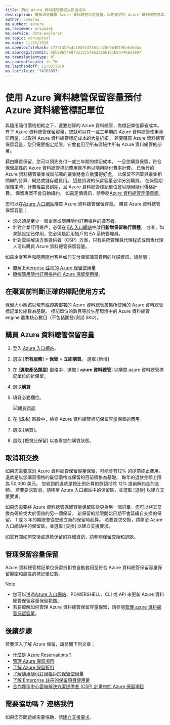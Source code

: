 ```yaml
---
title: 預付 Azure 資料總管標記以節省成本
description: 瞭解如何購買 Azure 資料總管保留容量，以節省您的 Azure 資料總管成本。
author: avneraa
ms.author: avnera
ms.reviewer: orspodek
ms.service: data-explorer
ms.topic: conceptual
ms.date: 11/03/2019
ms.openlocfilehash: c728f3b9a4c10d52d7361ca76e9b40198a6a0dba
ms.sourcegitcommit: 6bb98654e97d213c549b23ebb161bda4468a1997
ms.translationtype: MT
ms.contentlocale: zh-TW
ms.lasthandoff: 12/03/2019
ms.locfileid: "74769093"
---
```

# <a name="prepay-for-azure-data-explorer-markup-units-with-azure-data-explorer-reserved-capacity"></a>使用 Azure 資料總管保留容量預付 Azure 資料總管標記單位

與隨用隨付價格相較之下，還要划算的 Azure 資料總管，為標記單位節省成本。 有了 Azure 資料總管保留容量，您就可以在一或三年期的 Azure 資料總管使用承諾用量，以取得 Azure 資料總管標記成本的大量折扣。 若要購買 Azure 資料總管保留容量，您只需要指定期限，它會套用至所有區域中所有 Azure 資料總管的部署。

藉由購買保留，您可以預先支付一或三年期的標記成本。 一旦您購買保留，符合保留屬性的 Azure 資料總管標記費用就不再以隨用隨付費率計費。 已執行的 Azure 資料總管叢集或新部署的叢集將會自動獲得好處。 此保留不涵蓋與叢集相關聯的計算、網路或儲存體費用。 這些資源的保留容量必須分別購買。 在保留期限結束時，計費權益會到期，且 Azure 資料總管標記單位會以隨用隨付價格計費。 保留專案不會自動續約。 如需定價資訊，請參閱[Azure 資料總管定價頁面](https://azure.microsoft.com/pricing/details/data-explorer/)。

您可以在[Azure 入口網站](https://portal.azure.com)購買 Azure 資料總管保留容量。 購買 Azure 資料總管保留容量：

* 您必須是至少一個企業或隨用隨付訂用帳戶的擁有者。
* 針對企業訂用帳戶，必須在 [EA 入口網站](https://ea.azure.com)中啟用**新增保留執行個體**。 或者，如果該設定已停用，您必須是訂用帳戶的 EA 系統管理員。
* 針對雲端解決方案提供者（CSP）方案，只有系統管理員代理程式或銷售代理人可以購買 Azure 資料總管保留容量。

如需企業客戶和隨用隨付客戶如何支付保留購買費用的詳細資訊，請參閱：
* [瞭解 Enterprise 註冊的 Azure 保留使用量](../billing/billing-understand-reserved-instance-usage-ea.md) 
* [瞭解隨用隨付訂用帳戶的 Azure 保留使用量](../billing/billing-understand-reserved-instance-usage.md)。

## <a name="determine-the-right-markup-usage-before-purchase"></a>在購買前判斷正確的標記使用方式

保留大小應該以現有或即將部署的 Azure 資料總管叢集所使用的 Azure 資料總管標記單位總數為基礎。 標記單位的數目等於生產環境中的 Azure 資料總管 engine 叢集核心數目（不包括開發/測試 SKU）。 

## <a name="buy-azure-data-explorer-reserved-capacity"></a>購買 Azure 資料總管保留容量

1. 登入 [Azure 入口網站](https://portal.azure.com)。
1. 選取 [**所有服務**] > **保留** > **立即購買**。 選取 [新增]
1. 在 [**選取產品類型**] 窗格中，選取 [ **azure 資料總管**] 以購買 azure 資料總管標記單位的新保留。 
1. 選取**購買**
1. 填寫必要欄位。 

    ![購買頁面](media/pricing-reserved-capacity/purchase-page.png)

1. 在 [**成本**] 區段中，檢查 Azure 資料總管標記保留容量保留的費用。
1. 選取 [購買]。
1. 選取 [檢視此保留] 以查看您的購買狀態。

## <a name="cancellations-and-exchanges"></a>取消和交換

如果您需要取消 Azure 資料總管保留容量保留，可能會有12% 的提前終止費用。 退款是以您購買價格的最低價格或保留的目前價格為基礎。 每年的退款金額上限為 50,000 美元。 您收到的退款是按比例計算的餘額扣除 12% 提前解約金的金額。 若要要求取消，請移至 Azure 入口網站中的保留區，並選取 [退款] 以建立支援要求。

如果您需要將 Azure 資料總管保留容量保留區變更為另一個詞彙，您可以將其交換為等於或大於價值的另一個保留。 新保留的期限開始日期不會延續自交換的保留。 1 或 3 年的期限會從您建立新的保留時起算。 若要要求交換，請移至 Azure 入口網站中的保留區，並選取 [交換] 以建立支援要求。

如需有關如何交換或退款保留的詳細資訊，請參閱[保留交換和退款](../billing/billing-azure-reservations-self-service-exchange-and-refund.md)。

## <a name="manage-your-reserved-capacity-reservation"></a>管理保留容量保留

Azure 資料總管標記單位保留折扣會自動套用至符合 Azure 資料總管保留容量保留範圍和屬性的標記單位數。 


> [!NOTE]
> * 您可以透過[Azure 入口網站](https://portal.azure.com)、POWERSHELL、CLI 或 API 來更新 Azure 資料總管保留容量保留範圍。
> * 若要瞭解如何管理 Azure 資料總管保留容量保留，請參閱[管理 azure 資料總管保留容量](../billing/billing-understand-kusto-azuredataexplorer-reservation-charges.md)。

## <a name="next-steps"></a>後續步驟

若要深入了解 Azure 保留，請參閱下列文章：

* [什麼是 Azure Reservations？](../billing/billing-save-compute-costs-reservations.md)
* [管理 Azure 保留項目](../billing/billing-manage-reserved-vm-instance.md)
* [了解 Azure 保留折扣](../billing/billing-understand-reservation-charges.md)
* [了解隨用隨付訂用帳戶的保留使用量](../billing/billing-understand-reserved-instance-usage.md)
* [了解 Enterprise 註冊的保留項目使用量](../billing/billing-understand-reserved-instance-usage-ea.md)
* [合作夥伴中心雲端解決方案提供者 (CSP) 計畫中的 Azure 保留項目](https://docs.microsoft.com/partner-center/azure-reservations)

## <a name="need-help-contact-us"></a>需要協助嗎？ 連絡我們

如果您有問題或需要協助，請[建立支援要求](https://portal.azure.com/#blade/Microsoft_Azure_Support/HelpAndSupportBlade/newsupportrequest)。
